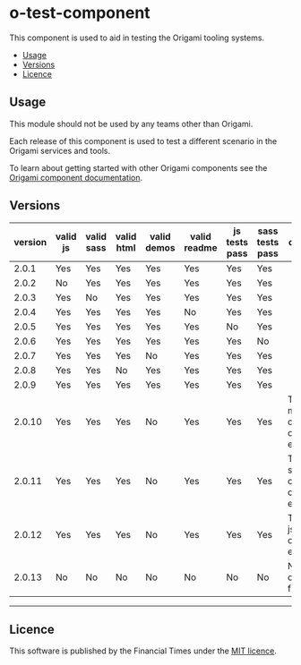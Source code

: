 # o-test-component

This component is used to aid in testing the Origami tooling systems.

- [Usage](#usage)
- [Versions](#versions)
- [Licence](#licence)

## Usage

This module should not be used by any teams other than Origami.

Each release of this component is used to test a different scenario in the Origami services and tools.

To learn about getting started with other Origami components see the [Origami component documentation](https://origami.ft.com/docs/components).


## Versions

|version|valid js|valid sass|valid html|valid demos|valid readme|js tests pass|sass tests pass|                description                    |
|-------|--------|----------|----------|-----------|------------|-------------|---------------|-----------------------------------------------|
|2.0.1  | Yes    | Yes      | Yes      | Yes       | Yes        | Yes         | Yes           |                                               |
|2.0.2  | No     | Yes      | Yes      | Yes       | Yes        | Yes         | Yes           |                                               |
|2.0.3  | Yes    | No       | Yes      | Yes       | Yes        | Yes         | Yes           |                                               |
|2.0.4  | Yes    | Yes      | Yes      | Yes       | No         | Yes         | Yes           |                                               |
|2.0.5  | Yes    | Yes      | Yes      | Yes       | Yes        | No          | Yes           |                                               |
|2.0.6  | Yes    | Yes      | Yes      | Yes       | Yes        | Yes         | No            |                                               |
|2.0.7  | Yes    | Yes      | Yes      | No        | Yes        | Yes         | Yes           |                                               |
|2.0.8  | Yes    | Yes      | No       | Yes       | Yes        | Yes         | Yes           |                                               |
|2.0.9  | Yes    | Yes      | Yes      | Yes       | Yes        | Yes         | Yes           |                                               |
|2.0.10 | Yes    | Yes      | Yes      | No        | Yes        | Yes         | Yes           | The demo's mustache causes a compilation error|
|2.0.11 | Yes    | Yes      | Yes      | No        | Yes        | Yes         | Yes           | The demo's sass causes a compilation error    |
|2.0.12 | Yes    | Yes      | Yes      | No        | Yes        | Yes         | Yes           | The demo's js causes a compilation error      |
|2.0.13 | No     | No       | No       | No        | No         | No          | No            | No origami.json file                          |

***

## Licence

This software is published by the Financial Times under the [MIT licence](http://opensource.org/licenses/MIT).
